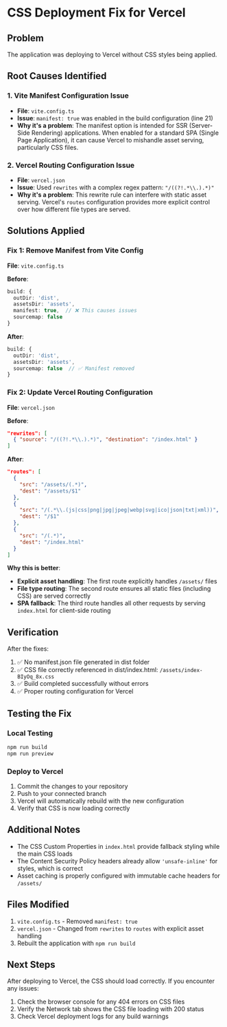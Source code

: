 # CSS Deployment Fix for Vercel

## Problem
The application was deploying to Vercel without CSS styles being applied.

## Root Causes Identified

### 1. **Vite Manifest Configuration Issue**
- **File**: `vite.config.ts`
- **Issue**: `manifest: true` was enabled in the build configuration (line 21)
- **Why it's a problem**: The manifest option is intended for SSR (Server-Side Rendering) applications. When enabled for a standard SPA (Single Page Application), it can cause Vercel to mishandle asset serving, particularly CSS files.

### 2. **Vercel Routing Configuration Issue**
- **File**: `vercel.json`
- **Issue**: Used `rewrites` with a complex regex pattern: `"/((?!.*\\.).*)"` 
- **Why it's a problem**: This rewrite rule can interfere with static asset serving. Vercel's `routes` configuration provides more explicit control over how different file types are served.

## Solutions Applied

### Fix 1: Remove Manifest from Vite Config
**File**: `vite.config.ts`

**Before**:
```typescript
build: {
  outDir: 'dist',
  assetsDir: 'assets',
  manifest: true,  // ❌ This causes issues
  sourcemap: false
}
```

**After**:
```typescript
build: {
  outDir: 'dist',
  assetsDir: 'assets',
  sourcemap: false  // ✅ Manifest removed
}
```

### Fix 2: Update Vercel Routing Configuration
**File**: `vercel.json`

**Before**:
```json
"rewrites": [
  { "source": "/((?!.*\\.).*)", "destination": "/index.html" }
]
```

**After**:
```json
"routes": [
  {
    "src": "/assets/(.*)",
    "dest": "/assets/$1"
  },
  {
    "src": "/(.*\\.(js|css|png|jpg|jpeg|webp|svg|ico|json|txt|xml))",
    "dest": "/$1"
  },
  {
    "src": "/(.*)",
    "dest": "/index.html"
  }
]
```

**Why this is better**:
- **Explicit asset handling**: The first route explicitly handles `/assets/` files
- **File type routing**: The second route ensures all static files (including CSS) are served correctly
- **SPA fallback**: The third route handles all other requests by serving `index.html` for client-side routing

## Verification

After the fixes:
1. ✅ No manifest.json file generated in dist folder
2. ✅ CSS file correctly referenced in dist/index.html: `/assets/index-BIyOq_8x.css`
3. ✅ Build completed successfully without errors
4. ✅ Proper routing configuration for Vercel

## Testing the Fix

### Local Testing
```bash
npm run build
npm run preview
```

### Deploy to Vercel
1. Commit the changes to your repository
2. Push to your connected branch
3. Vercel will automatically rebuild with the new configuration
4. Verify that CSS is now loading correctly

## Additional Notes

- The CSS Custom Properties in `index.html` provide fallback styling while the main CSS loads
- The Content Security Policy headers already allow `'unsafe-inline'` for styles, which is correct
- Asset caching is properly configured with immutable cache headers for `/assets/`

## Files Modified
1. `vite.config.ts` - Removed `manifest: true`
2. `vercel.json` - Changed from `rewrites` to `routes` with explicit asset handling
3. Rebuilt the application with `npm run build`

## Next Steps
After deploying to Vercel, the CSS should load correctly. If you encounter any issues:
1. Check the browser console for any 404 errors on CSS files
2. Verify the Network tab shows the CSS file loading with 200 status
3. Check Vercel deployment logs for any build warnings

